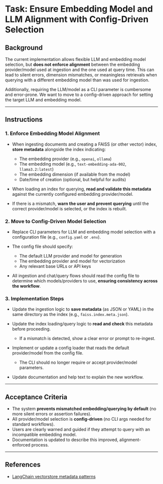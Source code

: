 # Task: Ensure Embedding Model and LLM Alignment with Config-Driven Selection

## Background

The current implementation allows flexible LLM and embedding model selection, but **does not enforce alignment** between the embedding provider/model used at ingestion and the one used at query time.
This can lead to silent errors, dimension mismatches, or meaningless retrievals when querying with a different embedding model than was used for ingestion.

Additionally, requiring the LLM/model as a CLI parameter is cumbersome and error-prone.
We want to move to a config-driven approach for setting the target LLM and embedding model.

---

## **Instructions**

### **1. Enforce Embedding Model Alignment**

* When ingesting documents and creating a FAISS (or other vector) index,
  **store metadata** alongside the index indicating:

  * The embedding provider (e.g., `openai`, `ollama`)
  * The embedding model (e.g., `text-embedding-ada-002`, `llama3.2:latest`)
  * The embedding dimension (if available from the model)
  * Date/time of creation (optional, but helpful for audits)
* When loading an index for querying,
  **read and validate this metadata** against the currently configured embedding provider/model.
* If there is a mismatch, **warn the user and prevent querying** until the correct provider/model is selected, or the index is rebuilt.

### **2. Move to Config-Driven Model Selection**

* Replace CLI parameters for LLM and embedding model selection with a configuration file (e.g., `config.yaml` or `.env`).
* The config file should specify:

  * The default LLM provider and model for generation
  * The embedding provider and model for vectorization
  * Any relevant base URLs or API keys
* All ingestion and chat/query flows should read the config file to determine which models/providers to use, **ensuring consistency across the workflow**.

### **3. Implementation Steps**

* Update the ingestion logic to **save metadata** (as JSON or YAML) in the same directory as the index (e.g., `faiss.index.meta.json`).
* Update the index loading/query logic to **read and check** this metadata before proceeding.

  * If a mismatch is detected, show a clear error or prompt to re-ingest.
* Implement or update a config loader that reads the default provider/model from the config file.

  * The CLI should no longer require or accept provider/model parameters.
* Update documentation and help text to explain the new workflow.

---

## **Acceptance Criteria**

* The system **prevents mismatched embedding/querying by default** (no more silent errors or assertion failures).
* All provider/model selection is **config-driven** (no CLI args needed for standard workflows).
* Users are clearly warned and guided if they attempt to query with an incompatible embedding model.
* Documentation is updated to describe this improved, alignment-enforced process.

---

## **References**

* [LangChain vectorstore metadata patterns](https://python.langchain.com/docs/integrations/vectorstores/faiss/)


